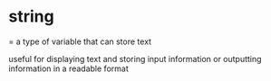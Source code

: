 # string
= a type of variable that can store text

useful for displaying text and storing input information or outputting information in a readable format